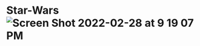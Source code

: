 # Star-Wars![Screen Shot 2022-02-28 at 9 19 07 PM](https://user-images.githubusercontent.com/83928646/161360890-0c38d220-ea88-4351-b99a-8b097c994304.png)
